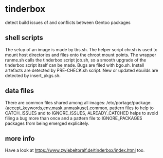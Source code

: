 # tinderbox
detect build issues of and conflicts between Gentoo packages


shell scripts
-------------
The setup of an image is made by tbs.sh.
The helper script chr.sh is used to mount host directories and files onto the chroot mount points.
The wrapper runme.sh calls the tinderbox script job.sh, so a smooth upgrade of the tinderbox script itself can be made.
Bugs are filed with bgo.sh.
Install artefacts are detected by PRE-CHECK.sh script.
New or updated ebuilds are detected by insert_pkgs.sh.


data files
----------
There are common files shared among all images: /etc/portage/package.{accept_keywords,env,mask,unmaskuse}.common,
pattern files to help to CATCH_ISSUES and to IGNORE_ISSUES,
ALREADY_CATCHED helps to avoid filing a bug more than once
and a pattern file to IGNORE_PACKAGES packages from being emerged explicitely.


more info
---------
Have a look at https://www.zwiebeltoralf.de/tinderbox/index.html too.
